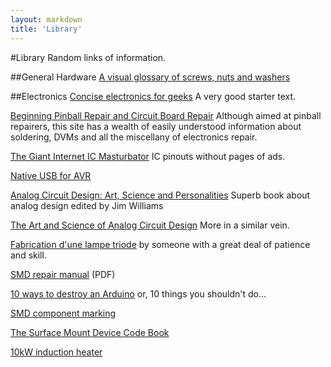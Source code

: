 ```yaml
---
layout: markdown
title: 'Library'
---
```


#Library
Random links of information.

##General Hardware
[A visual glossary of screws, nuts and washers](http://www.mikesenese.com/DOIT/2011/10/visual-glossary-of-screws-nuts-and-washers/)

##Electronics
[Concise electronics for geeks](http://lcamtuf.coredump.cx/electronics/) A very good starter text.  

[Beginning Pinball Repair and 
Circuit Board Repair](http://www.pinrepair.com/begin/index.htm) Although aimed at pinball repairers, this site has a wealth of easily understood information about soldering, DVMs and all the miscellany of electronics repair.  

[The Giant Internet IC Masturbator](http://www.kingswood-consulting.co.uk/giicm/) IC pinouts without pages of ads.  

[Native USB for AVR](http://www.obdev.at/products/vusb/index.html)  

[Analog Circuit Design: Art, Science and Personalities](http://books.google.co.uk/books?id=Il4xxTTyhbEC&printsec=frontcover&dq=analog+circuit+design&source=bl&ots=jnNGIvIsPE&sig=i67mheOYYMewB3_KMwdXje2s0y4&hl=en&ei=AQF1TMCyE5GN4QaV38GbBg&sa=X&oi=book_result&ct=result&resnum=2&ved=0CCsQ6AEwAQ#v=onepage&q&f=false) Superb book about analog design edited by Jim Williams  

[The Art and Science of Analog Circuit Design](http://www.ebookee.com/The-Art-and-Science-of-Analog-Circuit-Design_649143.html) More in a similar vein.

[Fabrication d'une lampe triode](http://www.dailymotion.com/video/x3wrzo_fabrication-dune-lampe-triode_tech) by someone with a great deal of patience and skill.  

[SMD repair manual](http://www.fpga4fun.com/external/SMD/smdman.pdf) (PDF)  

[10 ways to destroy an Arduino](http://ruggedcircuits.com/html/ancp01.html) or, 10 things you shouldn't do…  

[SMD component marking](http://www.marsport.org.uk/smd/mainframe.htm)  
  
[The Surface Mount Device Code Book](http://www.marsport.org.uk/smd/codeintro.htm)  

[10kW induction heater](http://www.inductionheatertutorial.com/)